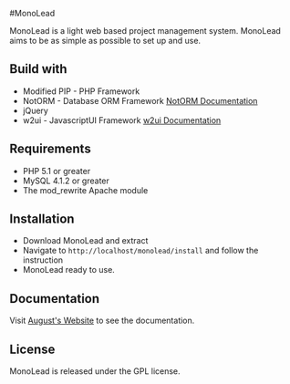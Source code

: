 #MonoLead

MonoLead is a light web based project management system. MonoLead aims to be as simple as possible to set up and use.

## Build with

* Modified PIP - PHP Framework
* NotORM - Database ORM Framework [NotORM Documentation](http://www.notorm.com/)
* jQuery 
* w2ui - JavascriptUI Framework [w2ui Documentation](http://w2ui.com/)

## Requirements

* PHP 5.1 or greater
* MySQL 4.1.2 or greater
* The mod_rewrite Apache module

## Installation

* Download MonoLead and extract
* Navigate to `http://localhost/monolead/install` and follow the instruction
* MonoLead ready to use.

## Documentation

Visit [August's Website](asw.web.id) to see the documentation.

## License

MonoLead is released under the GPL license.


